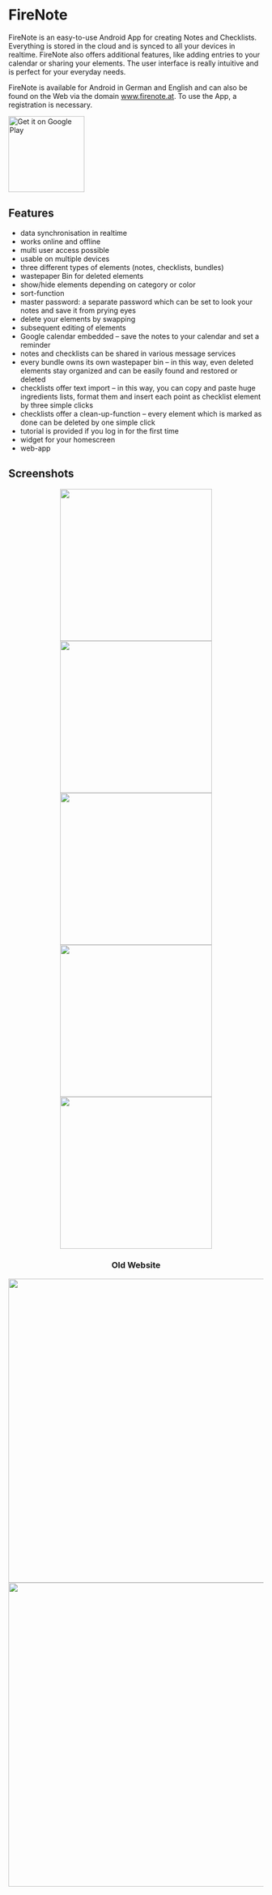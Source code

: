 # FireNote

FireNote is an easy-to-use Android App for creating Notes and Checklists. Everything is stored in the cloud and is synced to all your devices in realtime. FireNote also offers additional features, like adding entries to your calendar or sharing your elements. The user interface is really intuitive and is perfect for your everyday needs. 

FireNote is available for Android in German and English and can also be found on the Web via the domain <a href="https://www.firenote.at">www.firenote.at</a>. To use the App, a registration is necessary.

<a href='https://play.google.com/store/apps/details?id=com.sunilson.firenote&hl=en&pcampaignid=MKT-Other-global-all-co-prtnr-py-PartBadge-Mar2515-1'><img width="150" alt='Get it on Google Play' src='https://play.google.com/intl/en_us/badges/images/generic/en_badge_web_generic.png'/></a>

## Features

*	data synchronisation in realtime 
*	works online and offline
*	multi user access possible 
*	usable on multiple devices 
*	three different types of elements (notes, checklists, bundles)
*	wastepaper Bin for deleted elements 
*	show/hide elements depending on category or color 
*	sort-function
*	master password: a separate password which can be set to look your notes and save it from prying eyes 
*	delete your elements by swapping 
*	subsequent editing of elements 
*	Google calendar embedded – save the notes to your calendar and set a reminder
*	notes and checklists can be shared in various message services
*	every bundle owns its own wastepaper bin – in this way, even deleted elements stay organized and can be easily found and restored or deleted
*	checklists offer text import – in this way, you can copy and paste huge ingredients lists, format them and insert each point as checklist element by three simple clicks
*	checklists offer a clean-up-function – every element which is marked as done can be deleted by one simple click 
*	tutorial is provided if you log in for the first time 
* widget for your homescreen
* web-app

## Screenshots

<div align="center">
<img src="http://i.imgur.com/zmdAOsC.png" width="300">
<img src="http://i.imgur.com/RLGO0Tm.png" width="300">
<img src="http://i.imgur.com/caOEwE0.png" width="300">
<img src="http://i.imgur.com/mRb80kq.png" width="300">
<img src="http://i.imgur.com/sJU5xxn.png" width="300">

### Old Website
  
<img src="https://i.imgur.com/L6AHTcl.jpg" width="600">
<img src="https://i.imgur.com/1cZsHSZ.jpg" width="600">
</div>
